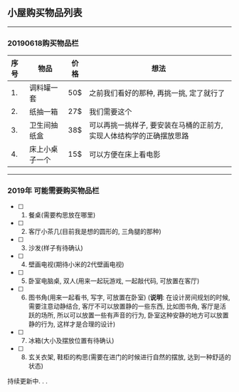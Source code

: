 ## 小屋购买物品列表

***


### 20190618购买物品栏

| 序号 | 物品           | 价格 | 想法                                                         |
| :--- | -------------- | ------------ | ------------------------------------------------------------ |
| 1.   | 调料罐一套 | 50$      | 之前我们看好的那种, 再挑一挑, 定了就行了                     |
| 2.   | 纸抽一箱       | 27$      | 我们需要这个                                                 |
| 3.   | 卫生间抽纸盒   | 38$      | 可以再挑一挑样子, 要安装在马桶的正前方, 实现人体结构学的正确摆放思路 |
| 4.   | 床上小桌子一个 | 15$      | 可以方便在床上看电影                                         |



***



### 2019年 可能需要购买物品栏

- [ ] 1. 餐桌(需要构思放在哪里)
- [ ] 2. 客厅小茶几(目前我是想的圆形的, 三角腿的那种)
- [ ] 3. 沙发(样子有待确认)
- [ ] 4. 壁画电视(期待小米的2代壁画电视)
- [ ] 5. 卧室电脑桌, 双人(用来一起玩游戏, 一起敲代码, 可放置在客厅)
- [ ] 6. 图书角(用来一起看书, 写字, 可放置在卧室)
  (**说明**: 在设计房间规划的时候, 需要注意动静结合, 客厅不可以放置静的一些东西, 比如图书角, 客厅是活跃的场所, 所以可以放置一些有声音的行为, 卧室这种安静的地方可以放置静的行为, 这样才是合理的设计)
- [ ] 7. 冰箱(大小及摆放位置有待确认)
- [ ] 8. 玄关衣架, 鞋柜的构思(需要在进门的时候进行自然的摆放, 达到一种舒适的状态)


持续更新中. . . 